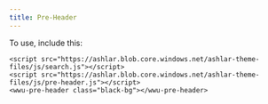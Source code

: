 ```yaml
---
title: Pre-Header
---
```


To use, include this:

    <script src="https://ashlar.blob.core.windows.net/ashlar-theme-files/js/search.js"></script>
    <script src="https://ashlar.blob.core.windows.net/ashlar-theme-files/js/pre-header.js"></script>
    <wwu-pre-header class="black-bg"></wwu-pre-header>
